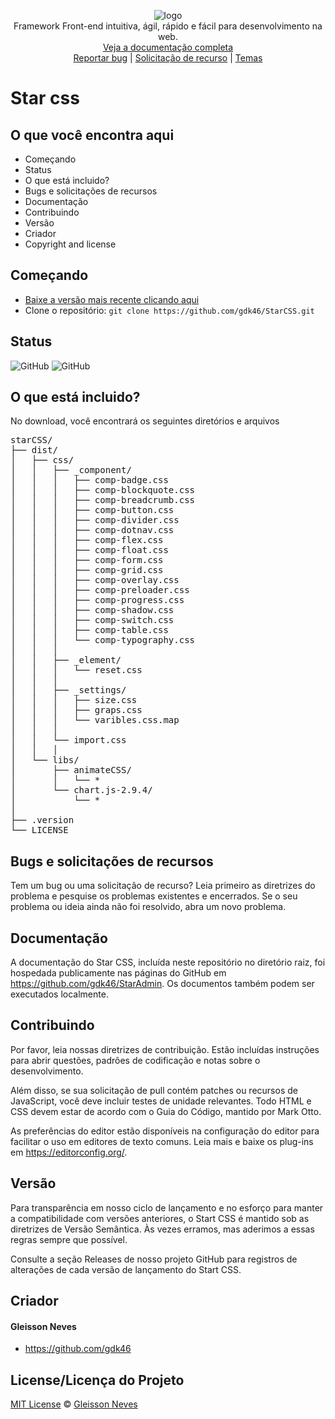 <p align="center">
  <img src="https://github.com/gdk46/privado/blob/master/imagens/starCSS/star-css1.png" alt="logo"/>
  <br/>
  Framework Front-end intuitiva, ágil, rápido e fácil para desenvolvimento na web.
  <br/>
  <a href="https://github.com/gdk46/StarAdmin">Veja a documentação completa</a>
  
  <br/>
  <a href="https://github.com/gdk46/StarCSS/issues">Reportar bug</a>
  |
  <a href="https://github.com/twbs/bootstrap/issues/new?template=feature_request.md">Solicitação de recurso</a>
  |
  <a href="javascript::">Temas</a>
</p>

# Star css


## O que você encontra aqui

 * Começando
 * Status
 * O que está incluido?
 * Bugs e solicitações de recursos
 * Documentação
 * Contribuindo
 * Versão
 * Criador
 * Copyright and license

## Começando

 * [Baixe a versão mais recente clicando aqui](https://github.com/gdk46/StarCSS/archive/main.zip)
 * Clone o repositório: `git clone https://github.com/gdk46/StarCSS.git`

 
## Status
![GitHub](https://img.shields.io/badge/License-MIT-blue) ![GitHub](https://img.shields.io/badge/Version-1.0.0-blue)

## O que está incluido?
No download, você encontrará os seguintes diretórios e arquivos

<pre>
starCSS/
├── dist/
│   ├── css/
│   │   ├── _component/
│   │   │   ├── comp-badge.css
│   │   │   ├── comp-blockquote.css
│   │   │   ├── comp-breadcrumb.css
│   │   │   ├── comp-button.css
│   │   │   ├── comp-divider.css
│   │   │   ├── comp-dotnav.css
│   │   │   ├── comp-flex.css
│   │   │   ├── comp-float.css
│   │   │   ├── comp-form.css
│   │   │   ├── comp-grid.css
│   │   │   ├── comp-overlay.css
│   │   │   ├── comp-preloader.css
│   │   │   ├── comp-progress.css
│   │   │   ├── comp-shadow.css
│   │   │   ├── comp-switch.css
│   │   │   ├── comp-table.css
│   │   │   └── comp-typography.css
│   │   │   
│   │   ├── _element/
│   │   │   └── reset.css
│   │   │
│   │   ├── _settings/
│   │   │   ├── size.css
│   │   │   ├── graps.css
│   │   │   └── varibles.css.map
│   │   │
│   │   └── import.css
│   │   │
│   └── libs/
│       ├── animateCSS/
│       │   └── *
│       └── chart.js-2.9.4/
│           └── *
│   
├── .version
└── LICENSE
</pre>


## Bugs e solicitações de recursos
Tem um bug ou uma solicitação de recurso? Leia primeiro as diretrizes do problema e pesquise os problemas existentes e encerrados. Se o seu problema ou ideia ainda não foi resolvido, abra um novo problema.


## Documentação
A documentação do Star CSS, incluída neste repositório no diretório raiz, foi hospedada publicamente nas páginas do GitHub em https://github.com/gdk46/StarAdmin. Os documentos também podem ser executados localmente.

## Contribuindo
Por favor, leia nossas diretrizes de contribuição. Estão incluídas instruções para abrir questões, padrões de codificação e notas sobre o desenvolvimento.

Além disso, se sua solicitação de pull contém patches ou recursos de JavaScript, você deve incluir testes de unidade relevantes. Todo HTML e CSS devem estar de acordo com o Guia do Código, mantido por Mark Otto.

As preferências do editor estão disponíveis na configuração do editor para facilitar o uso em editores de texto comuns. Leia mais e baixe os plug-ins em https://editorconfig.org/.

## Versão
Para transparência em nosso ciclo de lançamento e no esforço para manter a compatibilidade com versões anteriores, o Start CSS é mantido sob as diretrizes de Versão Semântica. Às vezes erramos, mas aderimos a essas regras sempre que possível.

Consulte a seção Releases de nosso projeto GitHub para registros de alterações de cada versão de lançamento do Start CSS. 

## Criador
#### Gleisson Neves
  * https://github.com/gdk46


## License/Licença do Projeto #
[MIT License](https://github.com/gdk46/componentes-front-end-web/blob/main/framework-star-css/LICENSE) © [Gleisson Neves](https://github.com/gdk46)

